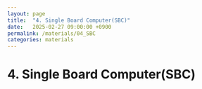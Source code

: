 ```yaml
---
layout: page
title:  "4. Single Board Computer(SBC)"
date:   2025-02-27 09:00:00 +0900
permalink: /materials/04_SBC
categories: materials
---
```


# 4. Single Board Computer(SBC)

